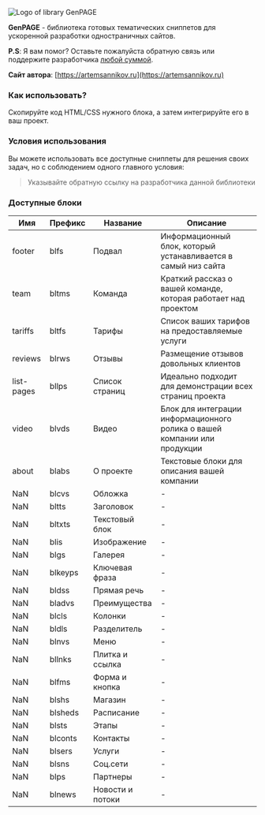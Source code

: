 ![Logo of library GenPAGE](https://github.com/ArtemSannikov/landing-page/blob/master/logo.png)

**GenPAGE** - библиотека готовых тематических сниппетов для ускоренной разработки одностраничных сайтов.

**P.S**: Я вам помог? Оставьте пожалуйста обратную связь или поддержите разработчика [любой суммой](https://money.yandex.ru/to/41001366550213).

**Сайт автора**: [https://artemsannikov.ru](https://artemsannikov.ru)

### Как использовать?

Скопируйте код HTML/CSS нужного блока, а затем интегрируйте его в ваш проект.

### Условия использования

Вы можете использовать все доступные сниппеты для решения своих задач, но с соблюдением одного главного условия:

> Указывайте обратную ссылку на разработчика данной библиотеки

### Доступные блоки


Имя | Префикс  | Название | Описание
----|----------|----------|----------
footer | blfs | Подвал | Информационный блок, который устанавливается в самый низ сайта
team | bltms | Команда  | Краткий рассказ о вашей команде, которая работает над проектом
tariffs | bltfs | Тарифы | Список ваших тарифов на предоставляемые услуги
reviews | blrws | Отзывы | Размещение отзывов довольных клиентов
list-pages | bllps | Список страниц | Идеально подходит для демонстрации всех страниц проекта
video | blvds | Видео | Блок для интеграции информационного ролика о вашей компании или продукции
about | blabs | О проекте | Текстовые блоки для описания вашей компании
NaN | blcvs | Обложка | -
NaN | bltts | Заголовок | -
NaN | bltxts | Текстовый блок | -
NaN | blis | Изображение | -
NaN | blgs | Галерея | -
NaN | blkeyps | Ключевая фраза | -
NaN | bldss | Прямая речь | -
NaN | bladvs | Преимущества | -
NaN | blcls | Колонки | -
NaN | bldls | Разделитель | -
NaN | blnvs | Меню | -
NaN | bllnks | Плитка и ссылка | -
NaN | blfms | Форма и кнопка | -
NaN | blshs | Магазин | -
NaN | blsheds | Расписание | -
NaN | blsts | Этапы | -
NaN | blconts | Контакты | -
NaN | blsers | Услуги | -
NaN | blsns | Соц.сети | -
NaN | blps | Партнеры | -
NaN | blnews | Новости и потоки | -